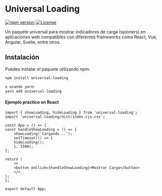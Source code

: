 # Universal Loading

[![npm version](https://img.shields.io/npm/v/universal-loading.svg?style=flat-square)](https://www.npmjs.com/package/universal-loading)
[![License](https://img.shields.io/github/license/yourusername/universal-loading.svg)](https://github.com/yourusername/universal-loading/blob/main/LICENSE)

Un paquete universal para mostrar indicadores de carga (spinners) en aplicaciones web compatibles con diferentes frameworks como React, Vue, Angular, Svelte, entre otros.

## Instalación

Puedes instalar el paquete utilizando npm:

```bash
npm install universal-loading

o usando yarn:
yarn add universal-loading
```

#### Ejemplo practico en React

    import { showLoading, hideLoading } from 'universal-loading';
    import 'universal-loading/dist/index.cjs.css';

    const App = () => {
    const handleShowLoading = () => {
        showLoading('Cargando...');
        setTimeout(() => {
        hideLoading();
        }, 1500);
    };

    return (
        <>
        <button onClick={handleShowLoading}>Mostrar Carga</button>
        </>
    );
    };

    export default App;
